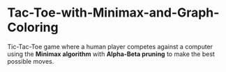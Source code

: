 # Tac-Toe-with-Minimax-and-Graph-Coloring
Tic-Tac-Toe game where a human player competes against a computer using the **Minimax algorithm** with **Alpha-Beta pruning** to make the best possible moves.
